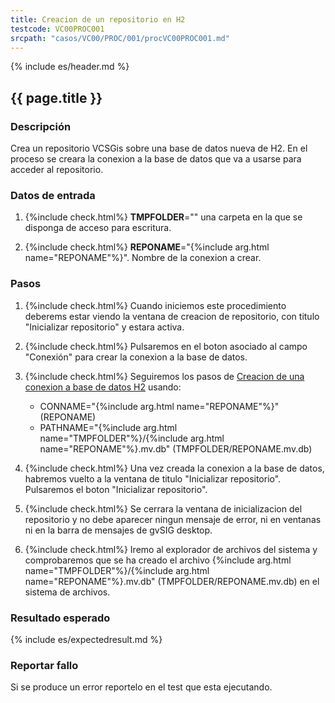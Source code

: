 ```yaml
---
title: Creacion de un repositorio en H2
testcode: VC00PROC001
srcpath: "casos/VC00/PROC/001/procVC00PROC001.md"
---
```


{% include es/header.md %}

## {{ page.title }}

### Descripción

Crea un repositorio VCSGis sobre una base de datos nueva de H2.
En el proceso se creara la conexion a la base de datos que va a usarse para acceder al repositorio.

### Datos de entrada

1. {%include check.html%} **TMPFOLDER**="<span id="TMPFOLDER"></span><script>
const query=window.location.search;
const params=new URLSearchParams(query);
const param=params.get("TMPFOLDER");
document.getElementById('TMPFOLDER').innerHTML = param;
</script>" una carpeta en la que se disponga de acceso para escritura.

2. {%include check.html%} **REPONAME**="{%include arg.html name="REPONAME"%}". Nombre de la conexion a crear.

### Pasos

1. {%include check.html%} Cuando iniciemos este procedimiento deberems estar viendo
   la ventana de creacion de repositorio, con titulo "Inicializar repositorio" y estara activa.

2. {%include check.html%} Pulsaremos en el boton asociado al campo "Conexión" para crear la conexion a la base de datos.

3. {%include check.html%} Seguiremos los pasos de [Creacion de una conexion a base de datos H2](../../PROC/000/procVC00PROC000.md) 
   usando: 
   * CONNAME="{%include arg.html name="REPONAME"%}" (REPONAME)
   * PATHNAME="{%include arg.html name="TMPFOLDER"%}/{%include arg.html name="REPONAME"%}.mv.db" (TMPFOLDER/REPONAME.mv.db)

4. {%include check.html%} Una vez creada la conexion a la base de datos, habremos vuelto a la ventana de titulo "Inicializar repositorio".
   Pulsaremos el boton "Inicializar repositorio".

5. {%include check.html%} Se cerrara la ventana de inicializacion del repositorio y no debe aparecer ningun mensaje de error, ni en
   ventanas ni en la barra de mensajes de gvSIG desktop.
   
7. {%include check.html%} Iremo al explorador de archivos del sistema y comprobaremos que se ha creado el archivo 
   {%include arg.html name="TMPFOLDER"%}/{%include arg.html name="REPONAME"%}.mv.db" (TMPFOLDER/REPONAME.mv.db)
   en el sistema de archivos.

### Resultado esperado

{% include es/expectedresult.md %}

### Reportar fallo

Si se produce un error reportelo en el test que esta ejecutando.
